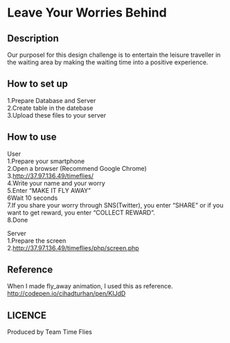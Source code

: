 Leave Your Worries Behind
====



## Description
Our purposel for this design challenge is to entertain the leisure traveller in the waiting area by making the waiting time into a positive experience.

## How to set up
1.Prepare Database and Server  
2.Create table in the datebase  
3.Upload these files to your server  


## How to use
User  
1.Prepare your smartphone  
2.Open a browser (Recommend Google Chrome)  
3.http://37.97.136.49/timeflies/  
4.Write your name and  your worry  
5.Enter “MAKE IT FLY AWAY”  
6Wait 10 seconds  
7.If you share your worry through SNS(Twitter), you enter “SHARE” or if you want to get reward, you enter “COLLECT REWARD”.  
8.Done  

Server  
1.Prepare the screen  
2.http://37.97.136.49/timeflies/php/screen.php  

## Reference
When I made fly_away animation, I used this as reference.  
http://codepen.io/cihadturhan/pen/KIJdD

## LICENCE
Produced by Team Time Flies

